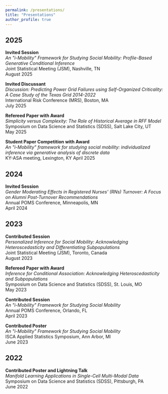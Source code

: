 ```yaml
---
permalink: /presentations/
title: "Presentations"
author_profile: true
---
```


## 2025

**Invited Session**  
*An "i-Mobility" Framework for Studying Social Mobility: Profile-Based Generative Conditional Inference*  
Joint Statistical Meeting (JSM), Nashville, TN  
August 2025

**Invited Discussant**  
*Discussion: Predicting Power Grid Failures using Self-Organized Criticality: A Case Study of the Texas Grid 2014-2022*  
International Risk Conference (MRS), Boston, MA  
July 2025

**Refereed Paper with Award**  
*Simplicity versus Complexity: The Role of Historical Average in RFF Model*  
Symposium on Data Science and Statistics (SDSS), Salt Lake City, UT  
May 2025

**Student Paper Competition with Award**  
*An "i-Mobility" framework for studying social mobility: individualized inference via generative analysis of discrete data*  
KY-ASA meeting, Lexington, KY 
April 2025

## 2024

**Invited Session**  
*Gender Moderating Effects in Registered Nurses' (RNs) Turnover: A Focus on Alumni Post-Turnover Recommendations*  
Annual POMS Conference, Minneapolis, MN  
April 2024

## 2023

**Contributed Session**  
*Personalized Inference for Social Mobility: Acknowledging Heteroscedasticity and Differentiating Subpopulations*  
Joint Statistical Meeting (JSM), Toronto, Canada  
August 2023

**Refereed Paper with Award**  
*Inference for Conditional Association: Acknowledging Heteroscedasticity and Subpopulations*  
Symposium on Data Science and Statistics (SDSS), St. Louis, MO  
May 2023

**Contributed Session**  
*An "i-Mobility" Framework for Studying Social Mobility*  
Annual POMS Conference, Orlando, FL  
April 2023

**Contributed Poster**  
*An "i-Mobility" Framework for Studying Social Mobility*  
ISCA Applied Statistics Symposium, Ann Arbor, MI  
June 2023

## 2022

**Contributed Poster and Lightning Talk**  
*Manifold Learning Applications in Single-Cell Multi-Modal Data*  
Symposium on Data Science and Statistics (SDSS), Pittsburgh, PA  
June 2022
